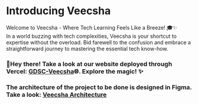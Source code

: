 <h1>Introducing Veecsha</h1>
<p>Welcome to Veecsha - Where Tech Learning Feels Like a Breeze! 🎓✨<br>
In a world buzzing with tech complexities, Veecsha is your shortcut to expertise without the overload. Bid farewell to the confusion and embrace a straightforward journey to mastering the essential tech know-how.</p>
<h3>🚀Hey there! Take a look at our website deployed through Vercel: <a href="https://veecsha.vercel.app/" >GDSC-Veecsha</a>🌐. Explore the magic! ✨</h3>
<h3>The architecture of the project to be done is designed in Figma. Take a look: <a href="https://www.figma.com/file/NIbvqKwJvp1lJg5BMpJM13/Architecture?type=whiteboard&node-id=1%3A2&t=K44dPOtgngTlLtCO-1" >Veecsha Architecture</a> </h3>

